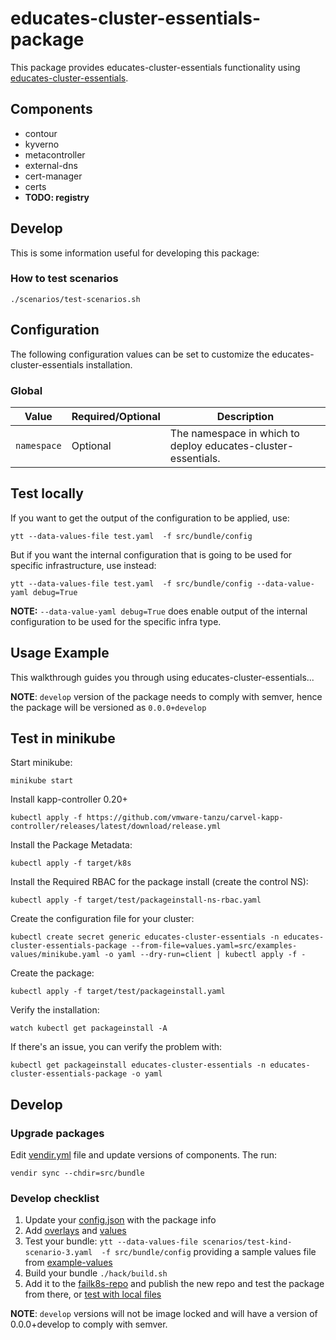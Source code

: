 # educates-cluster-essentials-package

This package provides educates-cluster-essentials functionality using [educates-cluster-essentials](https://github.com/vmware-tanzu-labs/educates-training-platform/tree/develop/carvel-packages/cluster-essentials).

## Components

- contour
- kyverno
- metacontroller
- external-dns
- cert-manager
- certs
- **TODO: registry**

## Develop

This is some information useful for developing this package:

### How to test scenarios

```
./scenarios/test-scenarios.sh
```

## Configuration

The following configuration values can be set to customize the educates-cluster-essentials installation.

### Global

| Value       | Required/Optional | Description                                                   |
| ----------- | ----------------- | ------------------------------------------------------------- |
| `namespace` | Optional          | The namespace in which to deploy educates-cluster-essentials. |

## Test locally

If you want to get the output of the configuration to be applied, use:

```
ytt --data-values-file test.yaml  -f src/bundle/config
```

But if you want the internal configuration that is going to be used for specific infrastructure, use instead:

```
ytt --data-values-file test.yaml  -f src/bundle/config --data-value-yaml debug=True
```

**NOTE:** `--data-value-yaml debug=True` does enable output of the internal configuration to be used for the specific infra type.

## Usage Example

This walkthrough guides you through using educates-cluster-essentials...

**NOTE**: `develop` version of the package needs to comply with semver, hence the package will be versioned as `0.0.0+develop`

## Test in minikube

Start minikube:

```
minikube start
```

Install kapp-controller 0.20+

```
kubectl apply -f https://github.com/vmware-tanzu/carvel-kapp-controller/releases/latest/download/release.yml
```

Install the Package Metadata:

```
kubectl apply -f target/k8s
```

Install the Required RBAC for the package install (create the control NS):

```
kubectl apply -f target/test/packageinstall-ns-rbac.yaml
```

Create the configuration file for your cluster:

```
kubectl create secret generic educates-cluster-essentials -n educates-cluster-essentials-package --from-file=values.yaml=src/examples-values/minikube.yaml -o yaml --dry-run=client | kubectl apply -f -
```

Create the package:

```
kubectl apply -f target/test/packageinstall.yaml
```

Verify the installation:

```
watch kubectl get packageinstall -A
```

If there's an issue, you can verify the problem with:

```
kubectl get packageinstall educates-cluster-essentials -n educates-cluster-essentials-package -o yaml
```

## Develop

### Upgrade packages

Edit [vendir.yml](./src/bundle/vendir.yml) file and update versions of components. The run:

```
vendir sync --chdir=src/bundle
```

### Develop checklist

1. Update your [config.json](./config.json) with the package info
2. Add [overlays](./src/bundle/config/overlays/) and [values](./src/bundle/config/values.yaml)
3. Test your bundle: `ytt --data-values-file scenarios/test-kind-scenario-3.yaml  -f src/bundle/config` providing a sample values file from [example-values](./src/examples-values/)
4. Build your bundle `./hack/build.sh`
5. Add it to the [failk8s-repo](https://github.com/failk8s-packages/failk8s-repo) and publish the new repo and test the package from there, or [test with local files](./target/test)

**NOTE**: `develop` versions will not be image locked and will have a version of 0.0.0+develop to comply with semver.

